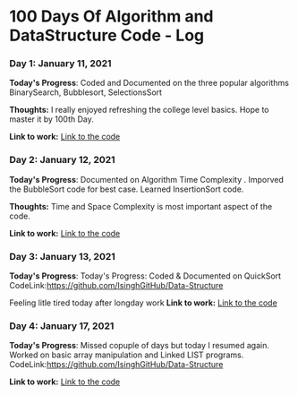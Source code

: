 # 100 Days Of Algorithm and DataStructure Code - Log

### Day 1: January 11, 2021

**Today's Progress**: Coded and Documented on the three popular algorithms BinarySearch, Bubblesort, SelectionsSort

**Thoughts:** I really enjoyed refreshing the college level basics. Hope to master it by 100th Day.

**Link to work:** [Link to the code](https://github.com/IsinghGitHub/Data-Structure)

### Day 2: January 12, 2021

**Today's Progress**: Documented on Algorithm Time Complexity . Imporved the BubbleSort code for best case. Learned InsertionSort code.

**Thoughts:** Time and Space Complexity is most important aspect of the code.

**Link to work:** [Link to the code](https://github.com/IsinghGitHub/Data-Structure)

### Day 3: January 13, 2021

**Today's Progress**: Today's Progress: Coded & Documented on QuickSort
CodeLink:https://github.com/IsinghGitHub/Data-Structure

Feeling litle tired today after longday work
**Link to work:** [Link to the code](https://github.com/IsinghGitHub/Data-Structure)

### Day 4: January 17, 2021

**Today's Progress**: Missed copuple of days but today I resumed again. Worked on basic array manipulation and Linked LIST programs.
CodeLink:https://github.com/IsinghGitHub/Data-Structure

**Link to work:** [Link to the code](https://github.com/IsinghGitHub/Data-Structure)
